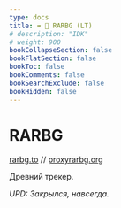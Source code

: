```yaml
---
type: docs
title: ➡️ 🔴 RARBG (LT)
# description: "IDK"
# weight: 900
bookCollapseSection: false
bookFlatSection: false
bookToc: false
bookComments: false
bookSearchExclude: false
bookHidden: false
---
```


# RARBG

[rarbg.to](https://rarbg.to/?nt) // [proxyrarbg.org](https://proxyrarbg.org/?nt)

Древний трекер.

_UPD: Закрылся, навсегда._
